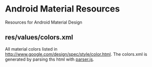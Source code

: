Android Material Resources
==========================

Resources for Android Material Design

## res/values/colors.xml

All material colors listed in http://www.google.com/design/spec/style/color.html.
The colors.xml is generated by parsing ths html with [parser.js](parser.js).
